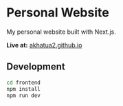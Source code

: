 # Personal Website

My personal website built with Next.js.

**Live at:** [akhatua2.github.io](https://akhatua2.github.io)

## Development

```bash
cd frontend
npm install
npm run dev
```
